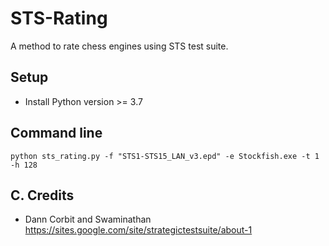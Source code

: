 # STS-Rating
A method to rate chess engines using STS test suite.

## Setup

* Install Python version >= 3.7

## Command line
```
python sts_rating.py -f "STS1-STS15_LAN_v3.epd" -e Stockfish.exe -t 1 -h 128
```

## C. Credits
* Dann Corbit and Swaminathan  
https://sites.google.com/site/strategictestsuite/about-1
